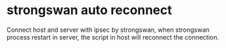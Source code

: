 # strongswan auto reconnect

Connect host and server with ipsec by strongswan, when strongswan process restart in server, the script in host will reconnect the connection.
